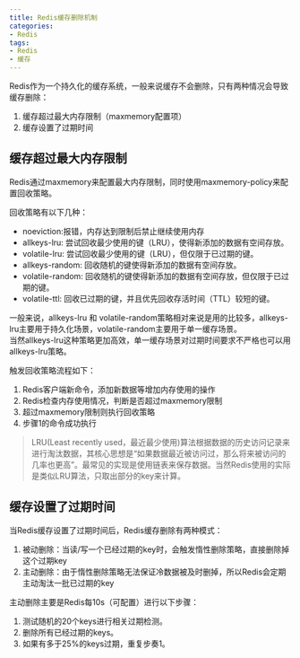 ```yaml
---
title: Redis缓存删除机制
categories:
- Redis
tags:
- Redis
- 缓存
---
```

Redis作为一个持久化的缓存系统，一般来说缓存不会删除，只有两种情况会导致缓存删除：  
1. 缓存超过最大内存限制（maxmemory配置项）
2. 缓存设置了过期时间
<!-- more -->  

## 缓存超过最大内存限制
Redis通过maxmemory来配置最大内存限制，同时使用maxmemory-policy来配置回收策略。  

回收策略有以下几种：
- noeviction:报错，内存达到限制后禁止继续使用内存
- allkeys-lru: 尝试回收最少使用的键（LRU），使得新添加的数据有空间存放。
- volatile-lru: 尝试回收最少使用的键（LRU），但仅限于已过期的键。
- allkeys-random: 回收随机的键使得新添加的数据有空间存放。
- volatile-random: 回收随机的键使得新添加的数据有空间存放，但仅限于已过期的键。
- volatile-ttl: 回收已过期的键，并且优先回收存活时间（TTL）较短的键。  

一般来说，allkeys-lru 和 volatile-random策略相对来说是用的比较多，allkeys-lru主要用于持久化场景，volatile-random主要用于单一缓存场景。  
当然allkeys-lru这种策略更加高效，单一缓存场景对过期时间要求不严格也可以用allkeys-lru策略。

触发回收策略流程如下：
1. Redis客户端新命令，添加新数据等增加内存使用的操作
2. Redis检查内存使用情况，判断是否超过maxmemory限制
3. 超过maxmemory限制则执行回收策略
4. 步骤1的命令成功执行  

>LRU(Least recently used，最近最少使用)算法根据数据的历史访问记录来进行淘汰数据，其核心思想是“如果数据最近被访问过，那么将来被访问的几率也更高”。最常见的实现是使用链表来保存数据。当然Redis使用的实际是类似LRU算法，只取出部分的key来计算。  

## 缓存设置了过期时间
当Redis缓存设置了过期时间后，Redis缓存删除有两种模式：
1. 被动删除：当读/写一个已经过期的key时，会触发惰性删除策略，直接删除掉这个过期key
2. 主动删除：由于惰性删除策略无法保证冷数据被及时删掉，所以Redis会定期主动淘汰一批已过期的key  

主动删除主要是Redis每10s（可配置）进行以下步骤：
1. 测试随机的20个keys进行相关过期检测。
2. 删除所有已经过期的keys。
3. 如果有多于25%的keys过期，重复步奏1。  